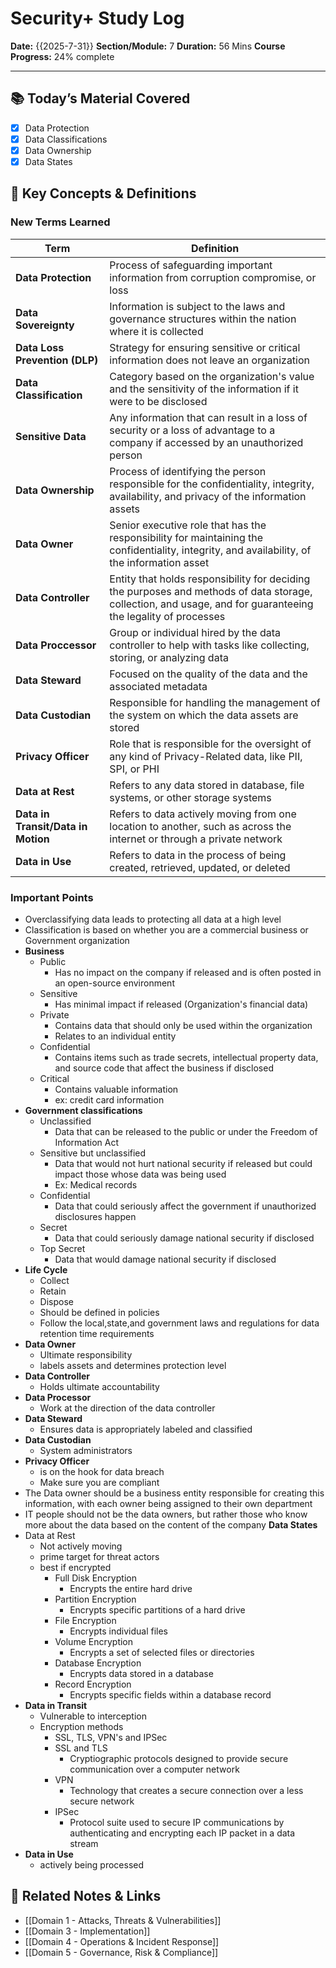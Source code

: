 # Security+ Study Log

**Date:** {{2025-7-31}}
**Section/Module:** 7
**Duration:** 56 Mins
**Course Progress:** 24% complete

-----

## 📚 Today’s Material Covered

- [x] Data Protection
- [x] Data Classifications
- [x] Data Ownership
- [x] Data States 

## 🔑 Key Concepts & Definitions

### New Terms Learned

| Term                               | Definition                                                                                                                                                    |
| ---------------------------------- | ------------------------------------------------------------------------------------------------------------------------------------------------------------- |
| **Data Protection**                | Process of safeguarding important information from corruption compromise, or loss                                                                             |
| **Data Sovereignty**               | Information is subject to the laws and governance structures within the nation where it is collected                                                          |
| **Data Loss Prevention (DLP)**     | Strategy for ensuring sensitive or critical information does not leave an organization                                                                        |
| **Data Classification**            | Category based on the organization's value and the sensitivity of the information if it were to be disclosed                                                  |
| **Sensitive Data**                 | Any information that can result in a loss of security or a loss of advantage to a company if accessed by an unauthorized person                               |
| **Data Ownership**                 | Process of identifying the person responsible for the confidentiality, integrity, availability, and privacy of the information assets                         |
| **Data Owner**                     | Senior executive role that has the responsibility for maintaining the confidentiality, integrity, and availability, of the information asset                  |
| **Data Controller**                | Entity that holds responsibility for deciding the purposes and methods of data storage, collection, and usage, and for guaranteeing the legality of processes |
| **Data Proccessor**                | Group or individual hired by the data controller to help with tasks like collecting, storing, or analyzing data                                               |
| **Data Steward**                   | Focused on the quality of the data and the associated metadata                                                                                                |
| **Data Custodian**                 | Responsible for handling the management of the system on which the data assets are stored                                                                     |
| **Privacy Officer**                | Role that is responsible for the oversight of any kind of Privacy-Related data, like PII, SPI, or PHI                                                         |
| **Data at Rest**                   | Refers to any data stored in database, file systems, or other storage systems                                                                                 |
| **Data in Transit/Data in Motion** | Refers to data actively moving from one location to another, such as across the internet or through a private network                                         |
| **Data in Use**                    | Refers to data in the process of being created, retrieved, updated, or deleted                                                                                |

### Important Points

- Overclassifying data leads to protecting all data at a high level
- Classification is based on whether you are a commercial business or Government organization
- **Business**
	- Public
		- Has no impact on the company if released and is often posted in an open-source environment
	- Sensitive
		- Has minimal impact if released (Organization's financial data)
	- Private
		- Contains data that should only be used within the organization
		- Relates to an individual entity
	- Confidential
		- Contains items such as trade secrets, intellectual property data, and source code that affect the business if disclosed
	- Critical
		- Contains valuable information
		- ex: credit card information
- **Government classifications**
	- Unclassified
		- Data that can be released to the public or under the Freedom of Information Act
	- Sensitive but unclassified
		- Data that would not hurt national security if released but could impact those whose data was being used
		- Ex: Medical records
	- Confidential
		- Data that could seriously affect the government if unauthorized disclosures happen
	- Secret
		- Data that could seriously damage national security if disclosed
	- Top Secret
		- Data that would damage national security if disclosed
- **Life Cycle**
	- Collect
	- Retain
	- Dispose
	- Should be defined in policies
	- Follow the local,state,and government laws and regulations for data retention time requirements
- **Data Owner**
	- Ultimate responsibility
	- labels assets and determines protection level
- **Data Controller**
	- Holds ultimate accountability
- **Data Processor**
	- Work at the direction of the data controller
- **Data Steward**
	- Ensures data is appropriately labeled and classified
- **Data Custodian**
	- System administrators
- **Privacy Officer**
	- is on the hook for data breach
	- Make sure you are compliant
- The Data owner should be a business entity responsible for creating this information, with each owner being assigned to their own department
- IT people should not be the data owners, but rather those who know more about the data based on the content of the company
**Data States**
- Data at Rest
	- Not actively moving
	- prime target for threat actors
	- best if encrypted
		- Full Disk Encryption
			- Encrypts the entire hard drive
		- Partition Encryption
			- Encrypts specific partitions of a hard drive
		- File Encryption
			- Encrypts individual files
		- Volume Encryption
			- Encrypts a set of selected files or directories
		- Database Encryption
			- Encrypts data stored in a database
		- Record Encryption
			- Encrypts specific fields within a database record
-  **Data in Transit**
	- Vulnerable to interception 
	- Encryption methods
		- SSL, TLS, VPN's and IPSec
		- SSL and TLS
			- Cryptiographic protocols designed to provide secure communication over a computer network
		- VPN
			- Technology that creates a secure connection over a less secure network
		- IPSec
			- Protocol suite used to secure IP communications by authenticating and encrypting each IP packet in a data stream
- **Data in Use**
	-  actively being processed

## 🔗 Related Notes & Links

- [[Domain 1 - Attacks, Threats & Vulnerabilities]]
- [[Domain 3 - Implementation]]
- [[Domain 4 - Operations & Incident Response]]
- [[Domain 5 - Governance, Risk & Compliance]]


